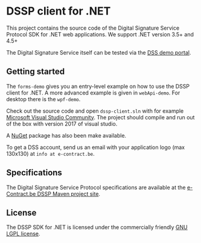 # DSSP client for .NET

This project contains the source code of the Digital Signature Service Protocol SDK for .NET web applications.
We support .NET version 3.5+ and 4.5+

The Digital Signature Service itself can be tested via the [DSS demo portal](https://www.e-contract.be/dss/).

## Getting started

The `forms-demo` gives you an entry-level example on how to use the DSSP client for .NET.
A more advanced example is given in `webApi-demo`.  For desktop there is the `wpf-demo`.

Check out the source code and open `dssp-client.sln` with for example [Microsoft Visual Studio Community](https://www.visualstudio.com/vs/community/). The project should compile and run out of the box with version 2017 of visual studio.

A [NuGet](https://www.nuget.org/packages/DSS-P.Client/) package has also been make available.

To get a DSS account, send us an email with your application logo (max 130x130) at `info at e-contract.be`.

## Specifications

The Digital Signature Service Protocol specifications are available at the [e-Contract.be DSSP Maven project site](https://www.e-contract.be/sites/dssp/).


## License

The DSSP SDK for .NET is licensed under the commercially friendly [GNU LGPL license](http://www.gnu.org/licenses/lgpl.html).
